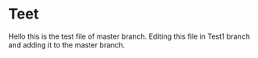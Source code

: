 # Teet
Hello this is the test file of master branch.
Editing this file in Test1 branch and adding it to the master branch.

